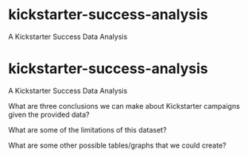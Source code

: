 # kickstarter-success-analysis
A Kickstarter Success Data Analysis


# kickstarter-success-analysis
A Kickstarter Success Data Analysis



What are three conclusions we can make about Kickstarter campaigns given the provided data?





What are some of the limitations of this dataset?




What are some other possible tables/graphs that we could create?



